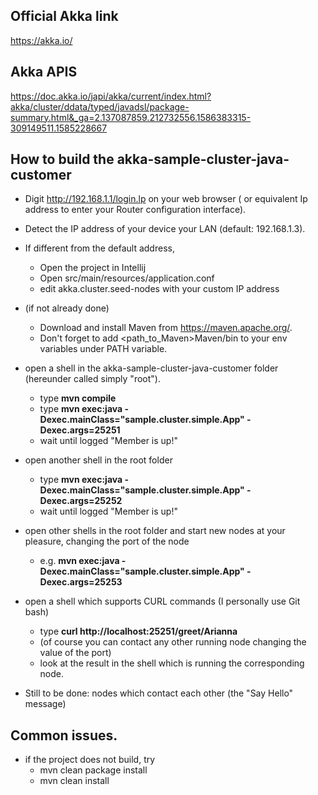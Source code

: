 ## Official Akka link
https://akka.io/

## Akka APIS
https://doc.akka.io/japi/akka/current/index.html?akka/cluster/ddata/typed/javadsl/package-summary.html&_ga=2.137087859.212732556.1586383315-309149511.1585228667

## How to build the akka-sample-cluster-java-customer
- Digit http://192.168.1.1/login.lp on your web browser ( or equivalent Ip address to enter your Router configuration interface).
- Detect the IP address of your device  your LAN (default: 192.168.1.3).
- If different from the default address, 
    - Open the project in Intellij
    - Open src/main/resources/application.conf
    - edit akka.cluster.seed-nodes with your custom IP address
- (if not already done) 
    - Download and install Maven from https://maven.apache.org/.
    - Don't forget to add  <path_to_Maven>Maven<version>/bin  to your env variables under PATH variable.
- open a shell in the akka-sample-cluster-java-customer folder (hereunder called simply "root").
    - type **mvn compile**
    - type **mvn exec:java -Dexec.mainClass="sample.cluster.simple.App" -Dexec.args=25251**
    - wait until logged "Member is up!"
- open another shell in the root folder
    - type **mvn exec:java -Dexec.mainClass="sample.cluster.simple.App" -Dexec.args=25252**
    - wait until logged "Member is up!"
- open other shells in the root folder and start new nodes at your pleasure, changing the port of the node
    - e.g. **mvn exec:java -Dexec.mainClass="sample.cluster.simple.App" -Dexec.args=25253**
- open a shell which supports CURL commands (I personally use Git bash)
    - type **curl http://localhost:25251/greet/Arianna**
    - (of course you can contact any other running node changing the value of the port)
    - look at the result in the shell which is running the corresponding node.
    
- Still to be done: nodes which contact each other (the "Say Hello" message)
    


## Common issues.
- if the project does not build, try
    - mvn clean package install
    - mvn clean install


